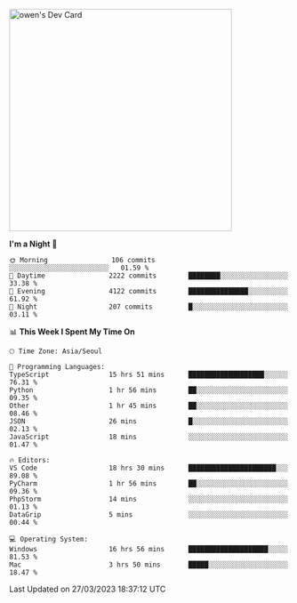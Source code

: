 <a href="https://app.daily.dev/owen_9066"><img src="https://api.daily.dev/devcards/51e5c69f10114f2abe0ae390c27b0828.png?r=hyb" width="400" alt="owen's Dev Card"/></a>

 
 <!--START_SECTION:waka-->
**I'm a Night 🦉** 

```text
🌞 Morning                106 commits         ░░░░░░░░░░░░░░░░░░░░░░░░░   01.59 % 
🌆 Daytime                2222 commits        ████████░░░░░░░░░░░░░░░░░   33.38 % 
🌃 Evening                4122 commits        ███████████████░░░░░░░░░░   61.92 % 
🌙 Night                  207 commits         █░░░░░░░░░░░░░░░░░░░░░░░░   03.11 % 
```


📊 **This Week I Spent My Time On** 

```text
🕑︎ Time Zone: Asia/Seoul

💬 Programming Languages: 
TypeScript               15 hrs 51 mins      ███████████████████░░░░░░   76.31 % 
Python                   1 hr 56 mins        ██░░░░░░░░░░░░░░░░░░░░░░░   09.35 % 
Other                    1 hr 45 mins        ██░░░░░░░░░░░░░░░░░░░░░░░   08.46 % 
JSON                     26 mins             █░░░░░░░░░░░░░░░░░░░░░░░░   02.13 % 
JavaScript               18 mins             ░░░░░░░░░░░░░░░░░░░░░░░░░   01.47 % 

🔥 Editors: 
VS Code                  18 hrs 30 mins      ██████████████████████░░░   89.08 % 
PyCharm                  1 hr 56 mins        ██░░░░░░░░░░░░░░░░░░░░░░░   09.36 % 
PhpStorm                 14 mins             ░░░░░░░░░░░░░░░░░░░░░░░░░   01.13 % 
DataGrip                 5 mins              ░░░░░░░░░░░░░░░░░░░░░░░░░   00.44 % 

💻 Operating System: 
Windows                  16 hrs 56 mins      ████████████████████░░░░░   81.53 % 
Mac                      3 hrs 50 mins       █████░░░░░░░░░░░░░░░░░░░░   18.47 % 
```


 Last Updated on 27/03/2023 18:37:12 UTC
<!--END_SECTION:waka-->

